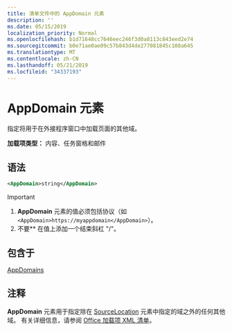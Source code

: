 ```yaml
---
title: 清单文件中的 AppDomain 元素
description: ''
ms.date: 05/15/2019
localization_priority: Normal
ms.openlocfilehash: b1d71648cc7646eec246f3d0a8113c843eed2e74
ms.sourcegitcommit: b0e71ae0ae09c57b843d4de277081845c108a645
ms.translationtype: MT
ms.contentlocale: zh-CN
ms.lasthandoff: 05/21/2019
ms.locfileid: "34337193"
---
```

# <a name="appdomain-element"></a>AppDomain 元素

指定将用于在外接程序窗口中加载页面的其他域。

**加载项类型：** 内容、任务窗格和邮件

## <a name="syntax"></a>语法

```XML
<AppDomain>string</AppDomain>
```

> [!IMPORTANT]
> 1. **AppDomain** 元素的值必须包括协议（如 `<AppDomain>https://myappdomain</AppDomain>`）。
> 2. 不要** 在值上添加一个结束斜杠 "/"。

## <a name="contained-in"></a>包含于

[AppDomains](appdomains.md)

## <a name="remarks"></a>注释

**AppDomain** 元素用于指定除在 [SourceLocation](sourcelocation.md) 元素中指定的域之外的任何其他域。 有关详细信息，请参阅 [Office 加载项 XML 清单](/office/dev/add-ins/develop/add-in-manifests)。
